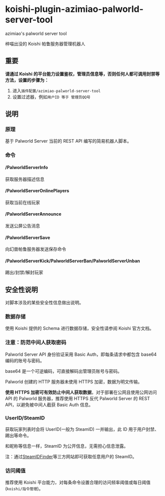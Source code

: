 # koishi-plugin-azimiao-palworld-server-tool

azimiao's palworld server tool

梓喵出没的 Koishi 帕鲁服务器管理机器人

## 重要

<b>请通过 Koishi 的平台能力设置鉴权，管理员信息等，否则任何人都可调用封禁等方法，设置的步骤为：</b>

1. 进入`插件配置/azimiao-palworld-server-tool`
2. 设置过滤器，例如`用户ID 等于 管理员QQ号`

## 说明

### 原理

基于 Palworld Server 当前的 REST API 编写的简易机器人脚本。

### 命令

#### /PalworldServerInfo 

获取服务器描述信息

#### /PalworldServerOnlinePlayers

获取当前在线玩家

#### /PalworldServerAnnounce

发送公屏公告消息
#### /PalworldServerSave

向幻兽帕鲁服务器发送保存命令

#### /PalworldServerKick/PalworldServerBan/PalworldServerUnban

踢出/封禁/解封玩家

## 安全性说明

对脚本涉及的某些安全性信息做出说明。

### 数据存储

使用 Koishi 提供的 Schema 进行数据存储，安全性请参阅 Koishi 官方文档。

### 注意：防范中间人获取密码

Palworld Server API 身份验证采用 Basic Auth，即每条请求中都包含 base64 编码的账号与密码。

base64 是一个可逆编码，可直接解码出管理员账号与密码。

Palworld 创建的 HTTP 服务器未使用 HTTPS 加密，数据为明文传输。

<b>使用 HTTPS 加密可有效防止中间人获取数据</b>，对于部署在公网且使用公网访问 API 的 Palworld 服务器，推荐使用 HTTPS 反代 Palworld Server 的 REST API，以避免被中间人截获 Basic Auth 信息。

### UserID/SteamID

获取玩家列表时会将 UserID(一般为 SteamID) 一并输出，此 ID 用于用户封禁、踢出等命令。

和昵称等信息一样，SteamID 为公开信息，无需担心信息泄露。

注：通过[SteamIDFinder](https://www.steamidfinder.com)等三方网站即可获取任意用户的 SteamID。

### 访问阈值

推荐使用 Koishi 平台能力，对每条命令设置合理的访问频率阈值或每日阈值(`koishi/指令管理`)。

